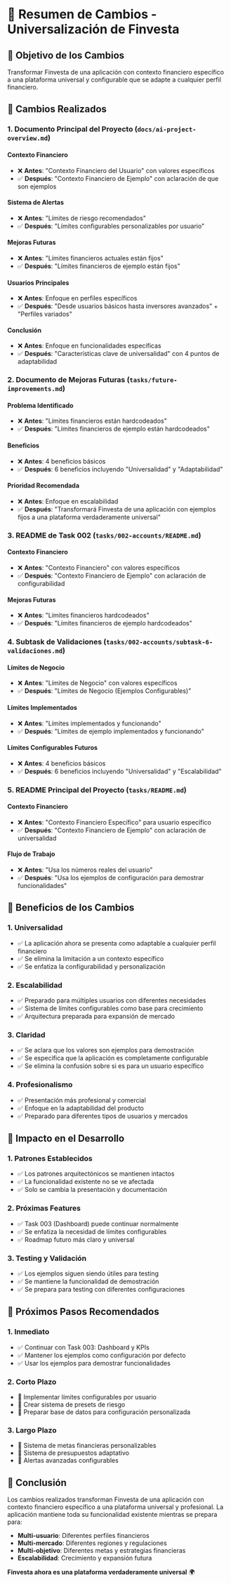 # 📝 Resumen de Cambios - Universalización de Finvesta

## 🎯 **Objetivo de los Cambios**

Transformar Finvesta de una aplicación con contexto financiero específico a una plataforma universal y configurable que se adapte a cualquier perfil financiero.

## 🔄 **Cambios Realizados**

### **1. Documento Principal del Proyecto** (`docs/ai-project-overview.md`)

#### **Contexto Financiero**

- ❌ **Antes**: "Contexto Financiero del Usuario" con valores específicos
- ✅ **Después**: "Contexto Financiero de Ejemplo" con aclaración de que son ejemplos

#### **Sistema de Alertas**

- ❌ **Antes**: "Límites de riesgo recomendados"
- ✅ **Después**: "Límites configurables personalizables por usuario"

#### **Mejoras Futuras**

- ❌ **Antes**: "Límites financieros actuales están fijos"
- ✅ **Después**: "Límites financieros de ejemplo están fijos"

#### **Usuarios Principales**

- ❌ **Antes**: Enfoque en perfiles específicos
- ✅ **Después**: "Desde usuarios básicos hasta inversores avanzados" + "Perfiles variados"

#### **Conclusión**

- ❌ **Antes**: Enfoque en funcionalidades específicas
- ✅ **Después**: "Características clave de universalidad" con 4 puntos de adaptabilidad

### **2. Documento de Mejoras Futuras** (`tasks/future-improvements.md`)

#### **Problema Identificado**

- ❌ **Antes**: "Límites financieros están hardcodeados"
- ✅ **Después**: "Límites financieros de ejemplo están hardcodeados"

#### **Beneficios**

- ❌ **Antes**: 4 beneficios básicos
- ✅ **Después**: 6 beneficios incluyendo "Universalidad" y "Adaptabilidad"

#### **Prioridad Recomendada**

- ❌ **Antes**: Enfoque en escalabilidad
- ✅ **Después**: "Transformará Finvesta de una aplicación con ejemplos fijos a una plataforma verdaderamente universal"

### **3. README de Task 002** (`tasks/002-accounts/README.md`)

#### **Contexto Financiero**

- ❌ **Antes**: "Contexto Financiero" con valores específicos
- ✅ **Después**: "Contexto Financiero de Ejemplo" con aclaración de configurabilidad

#### **Mejoras Futuras**

- ❌ **Antes**: "Límites financieros hardcodeados"
- ✅ **Después**: "Límites financieros de ejemplo hardcodeados"

### **4. Subtask de Validaciones** (`tasks/002-accounts/subtask-6-validaciones.md`)

#### **Límites de Negocio**

- ❌ **Antes**: "Límites de Negocio" con valores específicos
- ✅ **Después**: "Límites de Negocio (Ejemplos Configurables)"

#### **Límites Implementados**

- ❌ **Antes**: "Límites implementados y funcionando"
- ✅ **Después**: "Límites de ejemplo implementados y funcionando"

#### **Límites Configurables Futuros**

- ❌ **Antes**: 4 beneficios básicos
- ✅ **Después**: 6 beneficios incluyendo "Universalidad" y "Escalabilidad"

### **5. README Principal del Proyecto** (`tasks/README.md`)

#### **Contexto Financiero**

- ❌ **Antes**: "Contexto Financiero Específico" para usuario específico
- ✅ **Después**: "Contexto Financiero de Ejemplo" con aclaración de universalidad

#### **Flujo de Trabajo**

- ❌ **Antes**: "Usa los números reales del usuario"
- ✅ **Después**: "Usa los ejemplos de configuración para demostrar funcionalidades"

## 🌟 **Beneficios de los Cambios**

### **1. Universalidad**

- ✅ La aplicación ahora se presenta como adaptable a cualquier perfil financiero
- ✅ Se elimina la limitación a un contexto específico
- ✅ Se enfatiza la configurabilidad y personalización

### **2. Escalabilidad**

- ✅ Preparado para múltiples usuarios con diferentes necesidades
- ✅ Sistema de límites configurables como base para crecimiento
- ✅ Arquitectura preparada para expansión de mercado

### **3. Claridad**

- ✅ Se aclara que los valores son ejemplos para demostración
- ✅ Se especifica que la aplicación es completamente configurable
- ✅ Se elimina la confusión sobre si es para un usuario específico

### **4. Profesionalismo**

- ✅ Presentación más profesional y comercial
- ✅ Enfoque en la adaptabilidad del producto
- ✅ Preparado para diferentes tipos de usuarios y mercados

## 🎯 **Impacto en el Desarrollo**

### **1. Patrones Establecidos**

- ✅ Los patrones arquitectónicos se mantienen intactos
- ✅ La funcionalidad existente no se ve afectada
- ✅ Solo se cambia la presentación y documentación

### **2. Próximas Features**

- ✅ Task 003 (Dashboard) puede continuar normalmente
- ✅ Se enfatiza la necesidad de límites configurables
- ✅ Roadmap futuro más claro y universal

### **3. Testing y Validación**

- ✅ Los ejemplos siguen siendo útiles para testing
- ✅ Se mantiene la funcionalidad de demostración
- ✅ Se prepara para testing con diferentes configuraciones

## 🚀 **Próximos Pasos Recomendados**

### **1. Inmediato**

- ✅ Continuar con Task 003: Dashboard y KPIs
- ✅ Mantener los ejemplos como configuración por defecto
- ✅ Usar los ejemplos para demostrar funcionalidades

### **2. Corto Plazo**

- 🔄 Implementar límites configurables por usuario
- 🔄 Crear sistema de presets de riesgo
- 🔄 Preparar base de datos para configuración personalizada

### **3. Largo Plazo**

- 🔄 Sistema de metas financieras personalizables
- 🔄 Sistema de presupuestos adaptativo
- 🔄 Alertas avanzadas configurables

## 📝 **Conclusión**

Los cambios realizados transforman Finvesta de una aplicación con contexto financiero específico a una plataforma universal y profesional. La aplicación mantiene toda su funcionalidad existente mientras se prepara para:

- **Multi-usuario**: Diferentes perfiles financieros
- **Multi-mercado**: Diferentes regiones y regulaciones
- **Multi-objetivo**: Diferentes metas y estrategias financieras
- **Escalabilidad**: Crecimiento y expansión futura

**Finvesta ahora es una plataforma verdaderamente universal** 🌍
